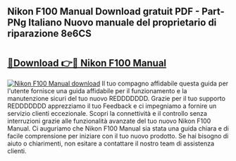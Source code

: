 ## Nikon F100 Manual Download gratuit PDF - Part-PNg Italiano Nuovo manuale del proprietario di riparazione 8e6CS

# <h2><a href="http://dfdmhz.blite.top/?on=Nikon+F100+Manual">🔗Download 👉🔴 Nikon F100 Manual</a></h2>

[![Nikon F100 Manual download](https://i.imgur.com/lujVjoI.png)](http://dfdmhz.blite.top/?on=Nikon+F100+Manual)
Il tuo compagno affidabile questa guida per l'utente fornisce una guida affidabile per il funzionamento e la manutenzione sicuri del tuo nuovo REDDDDDDD. Grazie per il tuo supporto REDDDDDDD apprezziamo il tuo Feedback e ci impegniamo a fornire un servizio clienti eccezionale. Scopri la connettività e il controllo senza interruzioni grazie alle funzionalità avanzate del tuo nuovo Nikon F100 Manual. Ci auguriamo che Nikon F100 Manual sia stata una guida chiara e di facile comprensione per iniziare con il tuo nuovo prodotto. Se hai bisogno di aiuto o chiarimenti, non esitare a contattare il nostro team di assistenza clienti.
